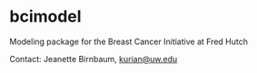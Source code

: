 # bcimodel
Modeling package for the Breast Cancer Initiative at Fred Hutch

Contact: Jeanette Birnbaum, kurian@uw.edu
